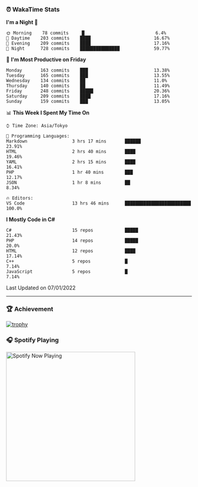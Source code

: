 ### ⏰ WakaTime Stats


<!--START_SECTION:waka-->
**I'm a Night 🦉** 

```text
🌞 Morning    78 commits     █                           6.4% 
🌆 Daytime    203 commits    ████                        16.67% 
🌃 Evening    209 commits    ████                        17.16% 
🌙 Night      728 commits    ███████████████             59.77%

```
📅 **I'm Most Productive on Friday** 

```text
Monday       163 commits    ███                         13.38% 
Tuesday      165 commits    ███                         13.55% 
Wednesday    134 commits    ██                          11.0% 
Thursday     140 commits    ██                          11.49% 
Friday       248 commits    █████                       20.36% 
Saturday     209 commits    ████                        17.16% 
Sunday       159 commits    ███                         13.05%

```


📊 **This Week I Spent My Time On** 

```text
⌚︎ Time Zone: Asia/Tokyo

💬 Programming Languages: 
Markdown                 3 hrs 17 mins       ██████                      23.91% 
HTML                     2 hrs 40 mins       ████                        19.46% 
YAML                     2 hrs 15 mins       ████                        16.41% 
PHP                      1 hr 40 mins        ███                         12.17% 
JSON                     1 hr 8 mins         ██                          8.34%

🔥 Editors: 
VS Code                  13 hrs 46 mins      █████████████████████████   100.0%

```

**I Mostly Code in C#** 

```text
C#                       15 repos            █████                       21.43% 
PHP                      14 repos            █████                       20.0% 
HTML                     12 repos            ████                        17.14% 
C++                      5 repos             █                           7.14% 
JavaScript               5 repos             █                           7.14%

```



 Last Updated on 07/01/2022
<!--END_SECTION:waka-->

---

### 🏆 Achievement

[![trophy](https://github-profile-trophy.vercel.app/?username=Slime-hatena&theme=flat&no-bg=true&no-frame=true&column=8)](https://github.com/ryo-ma/github-profile-trophy)

### 🎧 Spotify Playing

[<img src="https://spotify-now-playing-slime-hatena.vercel.app/api/spotify-playing" alt="Spotify Now Playing" width="350" />](https://open.spotify.com/user/slime_hatena)

<!--
**Slime-hatena/Slime-hatena** is a ✨ _special_ ✨ repository because its `README.md` (this file) appears on your GitHub profile.

Here are some ideas to get you started:

- 🔭 I’m currently working on ...
- 🌱 I’m currently learning ...
- 👯 I’m looking to collaborate on ...
- 🤔 I’m looking for help with ...
- 💬 Ask me about ...
- 📫 How to reach me: ...
- 😄 Pronouns: ...
- ⚡ Fun fact: ...
-->
